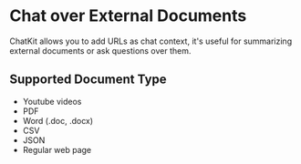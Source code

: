 # Chat over External Documents

ChatKit allows you to add URLs as chat context, it's useful for summarizing external documents or ask questions over them.

<VideoPlayer src="https://fastly.jsdelivr.net/gh/egoist-bot/images@main/uPic/z1KaND.mp4" />

## Supported Document Type

- Youtube videos
- PDF
- Word (.doc, .docx)
- CSV
- JSON
- Regular web page
